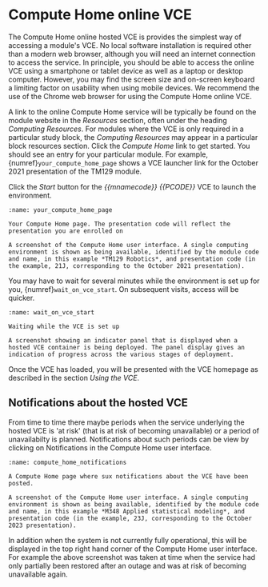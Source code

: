 # Compute Home online VCE

The Compute Home online hosted VCE is provides the simplest way of accessing a module's VCE. No local software installation is required other than a modern web browser, although you will need an internet connection  to access the service. In principle, you should be able to access the online VCE using a smartphone or tablet device as well as a laptop or desktop computer. However, you may find the screen size and on-screen keyboard a limiting factor on usability when using mobile devices. We recommend the use of the Chrome web browser for using the Compute Home online VCE.

A link to the online Compute Home service will be typically be found on the module website in the *Resources* section, often under the heading *Computing Resources*. For modules where the VCE is only required in a particular study block, the *Computing Resources* may appear in a particular block resources section. Click the *Compute Home* link to get started. You should see an entry for your particular module. For example, {numref}`your_compute_home_page` shows a VCE launcher link for the October 2021 presentation of the TM129 module.

Click the *Start* button for the *{{mnamecode}} {{PCODE}}* VCE to launch the environment.

```{figure} md_assets/media/compute_home.png
:name: your_compute_home_page

Your Compute Home page. The presentation code will reflect the presentation you are enrolled on

A screenshot of the Compute Home user interface. A single computing environment is shown as being available, identified by the module code and name, in this example *TM129 Robotics*, and presentation code (in the example, 21J, corresponding to the October 2021 presentation).

```

You may have to wait for several minutes while the environment is set up for you, {numref}`wait_on_vce_start`. On subsequent visits, access will be quicker.

```{figure} md_assets/media/compute_home_starting.png
:name: wait_on_vce_start

Waiting while the VCE is set up

A screenshot showing an indicator panel that is displayed when a hosted VCE container is being deployed. The panel display gives an indication of progress across the various stages of deployment.

```

Once the VCE has loaded, you will be presented with the VCE homepage as described in the section *Using the VCE*.

## Notifications about the hosted VCE
From time to time there maybe periods when the service underlying the hosted VCE is 'at risk' (that is at risk of becoming unavailable) or a period of unavailabilty is planned. Notifications about such periods can be view by clicking on Notifications in the Compute Home user interface.

```{figure} md_assets/media/compute_home_notifications.png
:name: compute_home_notifications

A Compute Home page where sux notifications about the VCE have been posted.

A screenshot of the Compute Home user interface. A single computing environment is shown as being available, identified by the module code and name, in this example *M348 Applied statistical modeling*, and presentation code (in the example, 23J, corresponding to the October 2023 presentation).

```
In addition when the system is not currently fully operational, this will be displayed in the top right hand corner of the Compute Home user interface. For example the above screenshot was taken at time when the service had only partially been restored after an outage and was at risk of becoming unavailable again. 
